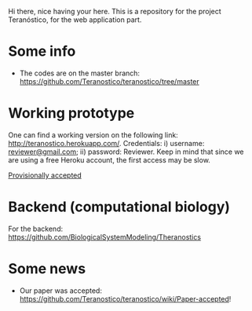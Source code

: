 

Hi there, nice having your here.
This is a repository for the project Teranóstico, for the web application part. 

# Some info
 * The codes are on the master branch: https://github.com/Teranostico/teranostico/tree/master
 
# Working prototype

One can find a working version on the following link: http://teranostico.herokuapp.com/. Credentials: i) username: reviewer@gmail.com; ii) password: Reviewer. Keep in mind that since we are using a free Heroku account, the first access may be slow.   

[Provisionally accepted](https://www.frontiersin.org/articles/10.3389/fgene.2021.624259/abstract)

# Backend (computational biology)

For the backend: https://github.com/BiologicalSystemModeling/Theranostics


# Some news
  * Our paper was accepted: https://github.com/Teranostico/teranostico/wiki/Paper-accepted!
  
  
  
 
 
